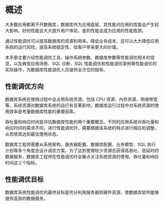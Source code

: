 概述 
=======================



大多数应用都离不开数据库，数据库作为应用底层，其性能对应用的性能会产生较大影响。好的性能会大大提升用户体验，差的性能会成为应用的性能瓶颈。

通过性能调优可以提高数据库的资源利用率，降低业务成本，还可以大大降低应用系统的运行风险，提高系统稳定性，给客户带来更大的价值。

本手册主要介绍性能调优工具、操作系统参数、数据库参数等性能调优相关的信息，以及典型应用场景、SQL 诊断、SQL 性能调优和性能调优案例等性能调优的实际操作，为数据库性能调优人员提供全方位的指导。

性能调优方向 
------------------------

数据库系统在使用过程中会占用系统资源，包括 CPU 资源、内存资源、网络带宽等。系统资源对数据库系统的运行有显著影响，数据库运行过程中对系统资源的使用效率是考量数据库性能的重要因素。

吞吐量和响应时间是评估数据库性能的两个重要概念。不同的应用系统对吞吐量和响应时间的需求不同，进行性能调优时，需要根据该系统的特点进行相应的调整，从而使其达到最佳使用状态。

数据库工程师需要从系统架构、服务器配置、数据库配置、业务模型、SQL 执行计划等多个角度去设计调优方案。为了达到使用较少资源去获得高吞吐、低延时的数据服务，数据库工程师在性能调优时会重点关注系统资源的使用、吞吐量和响应时间这三个指标。

性能调优目标 
------------------------

数据库系统性能调优的最终目标是充分利用服务器软硬件资源，使数据库软件能够提供高效的数据服务。
